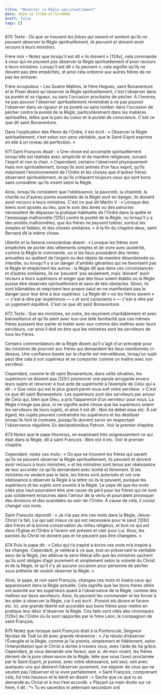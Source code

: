 ```yaml
---
title: "Observer la Règle spirituellement"
date: 2024-12-17T04:47:51+0000
draft: false
tags: []
---
```


670 Texte : *Où que se trouvent les frères qui savent et sentent qu'ils ne peuvent observer la Règle spirituellement, ils peuvent et doivent avoir recours à leurs ministres*.

Frère mûr – Notez que lorsqu'il est dit « ils doivent » [124v], cela commande à ceux qui ne peuvent pas observer la Règle spirituellement d'avoir recours à leurs ministres. Lorsqu'il est dit « ils peuvent », cela signifie qu'ils ne doivent pas être empêchés, et ainsi cela ordonne aux autres frères de ne pas les entraver.

Frère scrupuleux – Les Quatre Maîtres, le frère Hugues, saint Bonaventure et le Pisan disent qu'observer la Règle spirituellement, c'est l'observer dans sa pureté et sa rigueur, ou sans l'occasion prochaine de pécher. À l'inverse, ne pas pouvoir l'observer spirituellement reviendrait à ne pas pouvoir l'observer dans sa rigueur et sa pureté ou sans tomber dans l'occasion de pécher contre la pureté de la Règle, particulièrement dans les matières spirituelles, telles que la paix du coeur et la pureté de conscience. C'est ce que dit saint Bonaventure.

Dans l'explication des Pères de l'Ordre, il est écrit : « Observer la Règle spirituellement, c’est selon son sens véritable, que le Saint-Esprit exprime en elle à un niveau de perfection. »

671 Saint François disait : « Une chose est accomplie spirituellement lorsqu'elle est réalisée avec simplicité et de manière religieuse, suivant l'esprit et non la chair. » Cependant, certains l'observent physiquement mais non spirituellement, lorsqu'ils sont animés d’un faux esprit, qu’ils méprisent l'environnement de l'Ordre et les choses que d'autres frères observent spirituellement, et qu'ils critiquent toujours ceux qui sont bons sans considérer qu'ils vivent selon la Règle.

Ainsi, lorsqu'ils constatent que l'obéissance, la pauvreté, la chasteté, la charité ou d'autres points essentiels de la Règle sont en danger, ils doivent avoir recours à leurs ministres. C'est ce que dit Martin V : « Lorsque des biens sont ajoutés au lieu, que le soin des âmes ou des pénuries nécessitent de dépasser la pratique habituelle de l'Ordre dans la quête et l'amassage malhonnête [125r] contre la pureté de la Règle, ou lorsqu'il y a des amitiés malhonnêtes, que les frères ne peuvent tolérer, surtout les simples et faibles, et des choses similaires. » À la fin du chapitre deux, saint Bernard dit la même chose.

Ubertin et la Serena conscientiae disent : « Lorsque les frères sont empêchés de porter des vêtements simples et de vivre avec austérité, comme la Règle le commande, ou si les lieux possèdent des rentes annuelles ou quêtent de l’argent ou des objets de manière désordonnée ou interdite, ou lorsqu'il y a un danger d'amitiés gênantes qui ne favorisent pas la Règle et empêchent les autres ; la Règle dit que dans ces circonstances et d’autres similaires, ils ne ‘peuvent’ pas seulement, mais ‘doivent’ avoir recours à leurs supérieurs et exiger que des lieux soient établis où la Règle puisse être observée spirituellement et sans de tels obstacles. Sinon, ils sont blâmables et méprisent leur propre salut en ne manifestant pas le danger pour leur âme à leur supérieur. La Règle dit « où les frères savent » — c'est-à-dire par expérience — « et sont conscients » — c'est-à-dire par un jugement équilibré. C’est ce que dit saint Bonaventure.

672 Texte : Que les ministres, en outre, les reçoivent charitablement et avec bienveillance et qu'ils aient avec eux une telle familiarité que ces mêmes frères puissent leur parler et traiter avec eux comme des maîtres avec leurs serviteurs, car ainsi il doit en être que les ministres sont les serviteurs de tous les frères.

Certains commentateurs de la Règle disent qu'il s'agit d'un précepte pour les ministres de pourvoir aux frères qui demandent les lieux mentionnés ci-dessus. Une confiance basée sur la charité est merveilleuse, lorsqu’un sujet peut dire cela à son supérieur et se comporter comme un maître avec son serviteur.

Cependant, comme le dit saint Bonaventure, dans cette situation, les supérieurs ne doivent pas [125r] prononcer une parole arrogante envers leurs sujets et renoncer à tout acte de supériorité à l’exemple de Celui qui a dit : « Que celui qui est le plus grand parmi vous soit votre serviteur. » C'est ce que dit saint Bonaventure. Les supérieurs sont des serviteurs par amour de Celui qui, bien que Dieu, a pris l’apparence d’un serviteur pour nous. La Règle n'exige pas plus, ni ne signifie autre chose que les supérieurs soient les serviteurs de leurs sujets, et ainsi il est dit : Non ita debet esse etc. À cet égard, les sujets peuvent contraindre les supérieurs et les destituer lorsqu'ils font le contraire, puisqu’ils doivent servir en respectant l'observance régulière. Ex declarationibus Patrum. Voir le premier chapitre.

673 Notez que le pape Honorius, en examinant très soigneusement ce qui était dans la Règle, dit à saint François : Béni est-il etc. Voir le premier chapitre.

Cependant, notez ces mots : « Où que se trouvent les frères qui savent qu'ils ne peuvent observer la Règle spirituellement, ils peuvent et doivent avoir recours à leurs ministres, » et les ministres sont tenus par obéissance de leur accorder ce qu'ils demandent avec bonté et librement. Si les ministres ne veulent pas le faire, les frères sont autorisés et ont une obéissance à observer la Règle à la lettre où ils le peuvent, puisque les supérieurs et les sujets sont soumis à la Règle. Le pape dit que les mots cités plus haut pourraient être une cause de péril pour les frères qui ne sont pas solidement enracinés dans l'amour de la vertu et pourraient provoquer des divisions et des scandales au sein de l'Ordre. À cause de cela, il voulut changer ces mots.

Saint François répondit : « Je n’ai pas mis ces mots dans la Règle, Jésus-Christ l’a fait, Lui qui sait mieux ce qui est nécessaire pour le salut [126r] des frères et la bonne conservation du milieu religieux, et tout ce qui est dans l’Église et l’Ordre à l’avenir est présent et clair pour Lui. Ainsi, les paroles du Christ ne doivent pas et ne peuvent pas être changées. »

674 Puis le pape dit : « Celui qui t’a inspiré à écrire ces mots m’a inspiré à les changer. Cependant, je veillerai à ce que, tout en préservant le véritable sens de la Règle, j’en atténue le sens littéral afin que les ministres sachent qu’ils sont obligés d’agir purement et simplement selon la volonté du Christ et de la Règle, et qu’il n’y ait aucune occasion pour personne de pécher sous prétexte de vouloir observer la Règle. »

Ainsi, le pape, et non saint François, changea ces mots et inséra ceux qui apparaissent dans la Règle actuelle. Cela signifie que les bons frères zélés ont autorité sur les supérieurs quant à l'observance de la Règle, comme des maîtres sur leurs serviteurs. Ainsi, ils peuvent les commander et les forcer à les aider à observer la Règle, car il est écrit : Possint eis dicere et facere etc. Ici, une grande liberté est accordée aux bons frères pour mettre en pratique leur désir d'observer la Règle. Ces faits sont cités des chroniques [126v] de l'Ordre où ils sont rapportés par le frère Léon, le compagnon de saint François.

675 Notez que lorsque saint François était à la Portioncule, Seigneur Nicolas de Todi lui dit avec grande révérence : « J’ai résolu d’observer l’Évangile et la Règle, comme je l’ai promis, simplement et fidèlement, selon l’interprétation que le Christ a dictée à travers vous, avec l’aide de Sa grâce. Cependant, je vous demande une faveur, que si, de mon vivant, les frères dévient de la pure observance de la Règle, telle que vous l’avez proclamée par le Saint-Esprit, je puisse, avec votre obéissance, soit seul, soit avec quelques-uns qui désirent l’observer purement, me séparer de ceux qui ne veulent pas l’observer et la vivre parfaitement. » Saint François, comprenant cela, fut très heureux et le bénit en disant : « Sache que ce que tu as demandé au Christ et à moi t’est accordé. » Plaçant sa main droite sur ce frère, il dit : *« Tu es sacerdos in aeternam secundum ord
